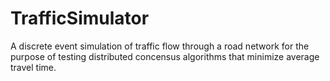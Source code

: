 # TrafficSimulator
A discrete event simulation of traffic flow through a road network for the purpose of testing distributed concensus algorithms that minimize average travel time.
